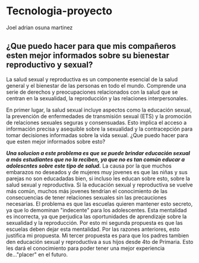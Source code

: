 # Tecnologia-proyecto
Joel adrian osuna martinez

## ¿Que puedo hacer para que mis compañeros esten mejor informados sobre su bienestar reproductivo y sexual?
La salud sexual y reproductiva es un componente esencial de la salud general y el bienestar de las personas en todo el mundo. Comprende una serie de derechos y preocupaciones relacionados con la salud que se centran en la sexualidad, la reproducción y las relaciones interpersonales.

En primer lugar, la salud sexual incluye aspectos como la educación sexual, la prevención de enfermedades de transmisión sexual (ETS) y la promoción de relaciones sexuales seguras y consensuadas. Esto implica el acceso a información precisa y asequible sobre la sexualidad y la contracepción para tomar decisiones informadas sobre la vida sexual.
¿Que puedo hacer para que esten mejor informados sobre esto?

***Una solucion a este problema es que se puede brindar educación sexual a más estudiantes que no la reciben, ya que no es tan común educar a adolescntes sobre este tipo de salud.***
La causa por la que muchos embarazos no deseados y de mujeres muy jovenes es que las niñas y sus parejas no son educadadas bien, si incluso les educan sobre esto, sobre la salud sexual y reproductiva.
Si la educación sexual y reproductiva se vuelve más común, muchos más jovenes tendrían el conocimiento de las consecuencias de tener relaciones sexuales sin las precauciones necesarias.
El problema es que las escuelas quieren mantener esto secreto, ya que lo demominan "indecente" para los adolescentes.
Esta mentalidad es incorrecta, ya que perjudica las oportunidades de aprendizaje sobre la sexualidad y la reproducción.
Por esto mi segunda propuesta es que las escuelas deben dejar esta mentalidad. Por las razones anteriores, esto justifica mi propuesta.
Mi tercer propuesta es para que los padres tambien den educación sexual y reproductiva a sus hijos desde 4to de Primaria. Esto les dará el conocimiento para poder tener una mejor experiencia de..."placer" en el futuro.